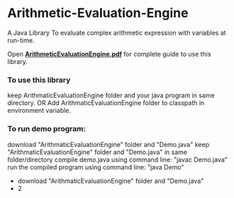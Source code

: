 # Arithmetic-Evaluation-Engine
A Java Library To evaluate complex arithmetic expression with variables at run-time.

Open [__ArithmeticEvaluationEngine.pdf__](https://github.com/VarunKhambhata/Arithmetic-Evaluation-Engine/blob/main/ArithmeticEvaluationEngine%20package.pdf) for complete guide to use this library.

<h3>To use this library</h3>
keep ArithmaticEvaluationEngine folder and your java program in same directory.
OR
Add ArithmaticEvaluationEngine folder to classpath in environment variable.


<h3>To run demo program:</h3>
 download "ArithmaticEvaluationEngine" folder and "Demo.java"
 keep "ArithmaticEvaluationEngine" folder and "Demo.java" in same folder/directory
 compile demo.java using command line: "javac Demo.java"
 run the compiled program using command line: "java Demo"
 
 
 *  download "ArithmaticEvaluationEngine" folder and "Demo.java"
 * 2
